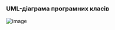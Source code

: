 ### UML-діаграма програмних класів
![image](https://github.com/oleksandrblazhko/ai-216-semerenko/assets/101589038/a755a64a-2096-4d07-8e1a-c2381f144b4e)
